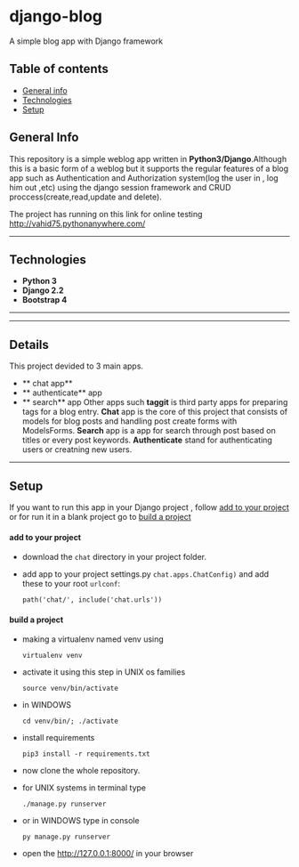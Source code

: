 # django-blog

A simple blog app with Django framework


## Table of contents
* [General info](#general-info)
* [Technologies](#technologies)
* [Setup](#setup)


## General Info
This repository is a simple weblog app written in **Python3/Django**.Although this is a basic form of a weblog but it supports the regular features of a blog app such as Authentication and Authorization system(log the user in , log him out ,etc) using the django session framework and CRUD proccess(create,read,update and delete).


The project has running on this link for online testing  http://vahid75.pythonanywhere.com/

---

## Technologies
* **Python 3**
* **Django 2.2**
* **Bootstrap 4**

---






---
## Details


This project devided to 3 main apps.
* ** chat app**
* ** authenticate** app
* ** search** app
Other apps such **taggit** is third party apps for preparing tags for a blog entry.
**Chat** app is the core of this project that consists of models for blog posts and handling post create forms with ModelsForms.
**Search** app is a app for search through post based on titles or every post keywords.
**Authenticate** stand for authenticating users or creatning new users.  


---


## Setup



If you want to run this app in your Django project , follow [add to your project](#add-to-your-project) or for run it in a blank project go to [build a project](#build-a-project)



#### add to your project

- download the ```chat```  directory in your project folder.

- add app to your project settings.py ```chat.apps.ChatConfig)``` and add these to your root ```urlconf```:

  ```path('chat/', include('chat.urls'))```



#### build a project

- making a virtualenv named venv using 

  ```virtualenv venv ```	
  
- activate it using this step in UNIX os families

  ```source venv/bin/activate```
  
- in WINDOWS

  ```cd venv/bin/; ./activate```
  
- install requirements 
  

  ```pip3 install -r requirements.txt```

- now clone the whole repository.
- for UNIX systems in terminal type

  ```./manage.py runserver```
  
- or in WINDOWS type in console 

  ```py manage.py runserver```
  
- open the http://127.0.0.1:8000/ in your browser
